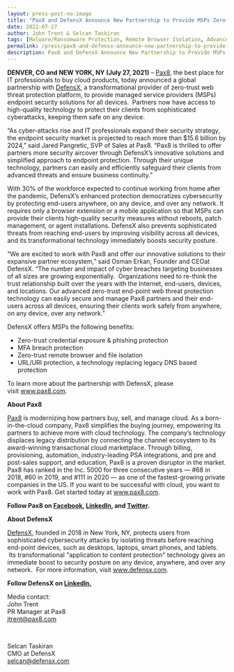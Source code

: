 ```yaml
---
layout: press-post-no-image
title: "Pax8 and DefensX Announce New Partnership to Provide MSPs Zero-Trust Endpoint Security Capabilities for All Devices"
date: 2021-07-27
author: John Trent & Selcan Taskiran
tags: [Malware/Ransomware Protection, Remote Browser Isolation, Advanced URL Protection, File Isolation, SaaS Access Protection]
permalink: /press/pax8-and-defensx-announce-new-partnership-to-provide-msps-zero-trust-endpoint-security-capabilities-for-all-devices/
description: Pax8 and DefensX Announce New Partnership to Provide MSPs Zero-Trust Endpoint Security Capabilities for All Devices
---
```


 
 
 
 
 
<p><strong>DENVER, CO and NEW YORK, NY (July 27, 2021)</strong>&nbsp;–&nbsp;<a href="http://www.pax8.com/" target="_blank">Pax8</a>, the best place for IT professionals to buy cloud products, today announced a global partnership with&nbsp;<a href="https://defensx.com/">DefensX</a>, a transformational provider of zero-trust web threat protection platform, to provide managed service providers (MSPs) endpoint security solutions for all devices.&nbsp; Partners now have access to high-quality technology to protect their clients from sophisticated cyberattacks, keeping them safe on any device.&nbsp;</p>
<p>“As cyber-attacks rise and IT professionals expand their security strategy, the endpoint security market is projected to reach more than $15.6 billion by 2024,” said Jared Pangretic, SVP of Sales at Pax8. “Pax8 is thrilled to offer partners more security aircover through DefensX’s innovative solutions and simplified approach to endpoint protection. Through their unique technology, partners can easily and efficiently safeguard their clients from advanced threats and ensure business continuity.”</p>
<p>With 30% of the workforce expected to continue working from home after the pandemic, DefensX’s enhanced protection democratizes cybersecurity by protecting end-users anywhere, on any device, and over any network. It requires only a browser extension or a mobile application so that MSPs can provide their clients high-quality security measures without reboots, patch management, or agent installations. DefensX also prevents sophisticated threats from reaching end-users by improving visibility across all devices, and its transformational technology immediately boosts security posture.</p>
<p>“We are excited to work with Pax8 and offer our innovative solutions to their expansive partner ecosystem,” said Osman Erkan, Founder and CEO<b></b>at DefensX. “The number and impact of cyber breaches targeting businesses of all sizes are growing exponentially.&nbsp; Organizations need to re-think the trust relationship built over the years with the Internet, end-users, devices, and locations. Our advanced zero-trust end-point web threat protection technology can easily secure and manage Pax8 partners and their end-users across all devices, ensuring their clients work safely from anywhere, on any device, over any network.”</p>
<p>DefensX offers MSPs the following benefits:</p>
<ul>
<li>Zero-trust credential exposure &amp; phishing protection</li>
<li>MFA breach protection</li>
<li>Zero-trust remote browser and file isolation</li>
<li>URL/URI protection, a technology replacing legacy DNS based protection</li>
</ul>
<p>To learn more about the partnership with DefensX, please visit&nbsp;<a href="http://www.pax8.com">www.pax8.com</a>.</p>
<p><strong>About Pax8</strong></p>
<p><a href="http://www.pax8.com/">Pax8</a>&nbsp;is modernizing how partners buy, sell, and manage cloud. As a born-in-the-cloud company, Pax8 simplifies the buying journey, empowering its partners to achieve more with cloud technology. The company’s technology displaces legacy distribution by connecting the channel ecosystem to its award-winning transactional cloud marketplace. Through billing, provisioning, automation, industry-leading PSA integrations, and pre and post-sales support, and education, Pax8 is a proven disruptor in the market. Pax8 has ranked in the Inc. 5000 for three consecutive years — #68 in 2018, #60 in 2019, and #111 in 2020 — as one of the fastest-growing private companies in the US. If you want to be successful with cloud, you want to work with Pax8. Get started today at&nbsp;<a href="http://www.pax8.com/">www.pax8.com</a>.</p>
<p><strong>Follow Pax8 on&nbsp;</strong><a href="https://www.facebook.com/Pax8Cloud"><strong>Facebook</strong></a><strong>,&nbsp;</strong><a href="https://www.linkedin.com/company/pax8"><strong>LinkedIn</strong></a><strong>, and&nbsp;</strong><a href="https://twitter.com/pax8"><strong>Twitter</strong></a><strong>.</strong><strong>&nbsp;</strong></p>
<p><strong>About DefensX</strong></p>
<p><a href="https://defensx.com/">DefensX</a>, founded in 2018 in New York, NY, protects users from sophisticated cybersecurity attacks by isolating threats before reaching end-point devices, such as desktops, laptops, smart phones, and tablets. &nbsp;Its transformational "application to content protection" technology gives an immediate boost to security posture on any device, anywhere, and over any network.&nbsp; For more information, visit&nbsp;<a href="http://www.defensx.com">www.defensx.com</a>.</p>
<p><b>Follow DefensX on&nbsp;</b><a href="https://www.linkedin.com/company/DefensX/"><b>LinkedIn.</b></a></p>
<p>Media contact:<br>John Trent<br>PR Manager at Pax8<br><a href="mailto:jtrent@pax8.com">jtrent@pax8.com</a></p>
<p>&nbsp;</p>
<p>Selcan Taskiran<br>CMO at DefensX<br><a href="mailto:selcan@defensx.com">selcan@defensx.com</a></p>
 